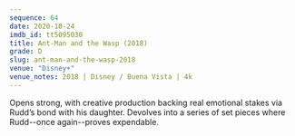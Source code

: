 ```yaml
---
sequence: 64
date: 2020-10-24
imdb_id: tt5095030
title: Ant-Man and the Wasp (2018)
grade: D
slug: ant-man-and-the-wasp-2018
venue: "Disney+"
venue_notes: 2018 | Disney / Buena Vista | 4k
---
```


Opens strong, with creative production backing real emotional stakes via Rudd’s bond with his daughter. Devolves into a series of set pieces where Rudd--<span data-imdb-id="tt0478970">once again</span>--proves expendable.
